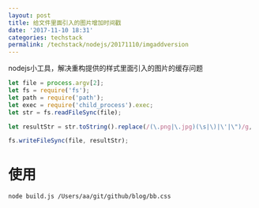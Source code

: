 ```yaml
---
layout: post
title: 给文件里面引入的图片增加时间戳
date: '2017-11-10 18:31'
categories: techstack
permalink: /techstack/nodejs/20171110/imgaddversion
---
```


nodejs小工具，解决重构提供的样式里面引入的图片的缓存问题

```javascript
let file = process.argv[2];
let fs = require('fs');
let path = require('path');
let exec = require('child_process').exec;
let str = fs.readFileSync(file);

let resultStr = str.toString().replace(/(\.png|\.jpg)(\s|\)|\'|\")/g, '$1?v=' + new Date().getTime() + '$2');

fs.writeFileSync(file, resultStr);
```

# 使用

`node build.js /Users/aa/git/github/blog/bb.css`
